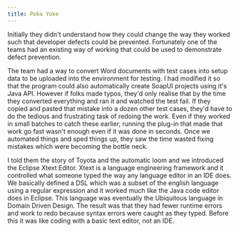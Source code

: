 ```yaml
---
title: Poka Yoke
---
```


Initially they didn't understand how they could change the way they worked such that developer defects could be prevented.
Fortunately one of the teams had an existing way of working that could be used to demonstrate defect prevention.

The team had a way to convert Word documents with test cases into setup data to be uploaded into the environment for testing.
I had modified it so that the program could also automatically create SoapUI projects using it's Java API. 
However if folks made typos, they'd only realise that by the time they converted everything and ran it and watched the test fail. 
If they copied and pasted that mistake into a dozen other test cases, they'd have to do the tedious and frustrating task of redoing the work. 
Even if they worked in small batches to catch these earlier, running the plug-in that made that work go fast wasn't enough even if it was done in seconds.
Once we automated things and sped things up, they saw the time wasted fixing mistakes which were becoming the bottle neck.

I told them the story of Toyota and the automatic loom and we introduced the Eclipse Xtext Editor. 
Xtext is a language engineering framework and it controlled what someone typed the way any language editor in an IDE does. 
We basically defined a DSL which was a subset of the english language using a regular expression and it worked much like the Java code editor does in Eclipse. 
This language was eventually the Ubiquitous language in Domain Driven Design. 
The result was that they had fewer runtime errors and work to redo because syntax errors were caught as they typed. Before this it was like coding with a basic text editor, not an IDE. 
